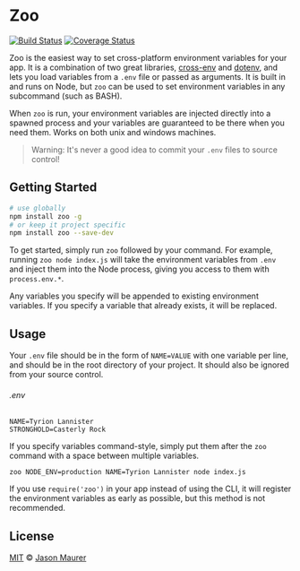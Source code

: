 # Zoo

[![Build Status](https://travis-ci.org/jsonmaur/zoo.svg?branch=master)](https://travis-ci.org/jsonmaur/zoo)
[![Coverage Status](https://coveralls.io/repos/github/jsonmaur/zoo/badge.svg?branch=master)](https://coveralls.io/github/jsonmaur/zoo?branch=master)

Zoo is the easiest way to set cross-platform environment variables for your app. It is a combination of two great libraries, [cross-env](https://github.com/kentcdodds/cross-env) and [dotenv](https://github.com/motdotla/dotenv), and lets you load variables from a `.env` file or passed as arguments. It is built in and runs on Node, but `zoo` can be used to set environment variables in any subcommand (such as BASH).

When `zoo` is run, your environment variables are injected directly into a spawned process and your variables are guaranteed to be there when you need them. Works on both unix and windows machines.

> Warning: It's never a good idea to commit your `.env` files to source control!

## Getting Started

```bash
# use globally
npm install zoo -g
# or keep it project specific
npm install zoo --save-dev
```

To get started, simply run `zoo` followed by your command. For example, running `zoo node index.js` will take the environment variables from `.env` and inject them into the Node process, giving you access to them with `process.env.*`.

Any variables you specify will be appended to existing environment variables. If you specify a variable that already exists, it will be replaced.

## Usage

Your `.env` file should be in the form of `NAME=VALUE` with one variable per line, and should be in the root directory of your project. It should also be ignored from your source control.

###### .env
```
NAME=Tyrion Lannister
STRONGHOLD=Casterly Rock
```

If you specify variables command-style, simply put them after the `zoo` command with a space between multiple variables.

```
zoo NODE_ENV=production NAME=Tyrion Lannister node index.js
```

If you use `require('zoo')` in your app instead of using the CLI, it will register the environment variables as early as possible, but this method is not recommended.

<a name="license"></a>
## License

[MIT](LICENSE) © [Jason Maurer](http://maur.co)
